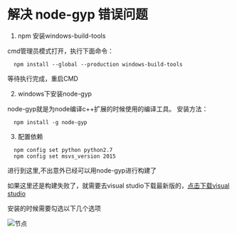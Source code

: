 # 解决 node-gyp 错误问题
1. npm 安装windows-build-tools

  cmd管理员模式打开，执行下面命令：

  ``` node
    npm install --global --production windows-build-tools
  ```


等待执行完成，重启CMD

2. windows下安装node-gyp
  
  node-gyp就是为node编译c++扩展的时候使用的编译工具。
  安装方法：
  ``` node
    npm install -g node-gyp
  ```

3. 配置依赖
  ``` node
    npm config set python python2.7
    npm config set msvs_version 2015
  ```
  进行到这里,不出意外已经可以用node-gyp进行构建了

  如果这里还是构建失败了，就需要去visual studio下载最新版的，[点击下载visual studio](https://visualstudio.microsoft.com/zh-hans/downloads/)

  安装的时候需要勾选以下几个选项

  ![节点](/node/vs.png)